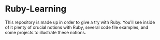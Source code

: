 # Ruby-Learning
This repository is made up in order to give a try with Ruby. You'll see inside of it plenty of crucial notions with Ruby, several code file examples, and some projects to illustrate these notions.

